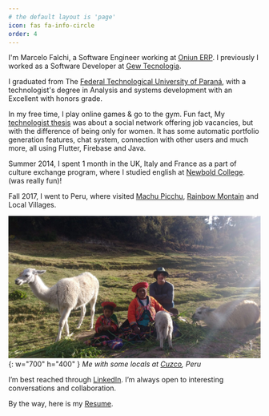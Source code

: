```yaml
---
# the default layout is 'page'
icon: fas fa-info-circle
order: 4
---
```


I'm Marcelo Falchi, a Software Engineer working at [Oniun ERP](https://www.oniun.com.br/). I previously I worked as a Software Developer at [Gew Tecnologia](https://www.gew.com.br/).

I graduated from The [Federal Technological University of Paraná](https://www.utfpr.edu.br/), with a technologist's degree in Analysis and systems development with an Excellent with honors grade.

In my free time, I play online games & go to the gym. Fun fact, My [technologist thesis](https://github.com/Falchizao/scarletgraph_client) was about a social network offering job vacancies, but with the difference of being only for women. It has some automatic portfolio generation features, chat system, connection with other users and much more, all using Flutter, Firebase and Java.

Summer 2014, I spent 1 month in the UK, Italy and France as a part of culture exchange program, where I studied english at [Newbold College](https://www.newbold.ac.uk/). (was really fun)!

Fall 2017, I went to Peru, where visited [Machu Picchu](https://pt.wikipedia.org/wiki/Machu_Picchu), [Rainbow Montain](https://en.wikipedia.org/wiki/Vinicunca) and Local Villages.

![falchi-cuzco](/assets/img/cuzco.jfif){: w="700" h="400" }
_Me with some locals at [Cuzco](https://en.wikipedia.org/wiki/Cusco), Peru_

I’m best reached through [LinkedIn](https://www.linkedin.com/in/falchizao/). I’m always open to interesting conversations and collaboration.

By the way, here is my [Resume](/assets/img/Resume_MarceloFalchi.pdf).